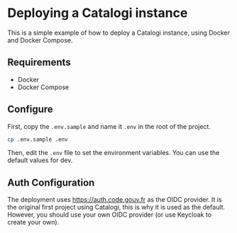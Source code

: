 # Deploying a Catalogi instance

This is a simple example of how to deploy a Catalogi instance, using Docker and Docker Compose.

## Requirements

- Docker
- Docker Compose

## Configure

First, copy the  `.env.sample` and name it `.env` in the root of the project.

```bash
cp .env.sample .env
```

Then, edit the `.env` file to set the environment variables. 
You can use the default values for dev.

## Auth Configuration

The deployment uses https://auth.code.gouv.fr as the OIDC provider. It is the original first project using Catalogi, this is why it is used as the default. However, you should use your own OIDC provider (or use Keycloak to create your own).
